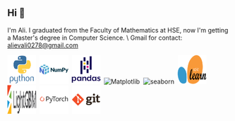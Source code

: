 ## Hi 👋

<!--
**alialiev78/alialiev78** is a ✨ _special_ ✨ repository because its `README.md` (this file) appears on your GitHub profile.

Here are some ideas to get you started:

- 🔭 I’m currently working on ...
- 🌱 I’m currently learning ...
- 👯 I’m looking to collaborate on ...
- 🤔 I’m looking for help with ...
- 💬 Ask me about ...
- 📫 How to reach me: ...
- 😄 Pronouns: ...
- ⚡ Fun fact: ...
-->
I'm Ali. I graduated from the Faculty of Mathematics at HSE, now I'm getting a Master's degree in Computer Science. 
\\ Gmail for contact: alievali0278@gmail.com

<div>
  <img src="https://github.com/devicons/devicon/blob/master/icons/python/python-original-wordmark.svg" title="Python" alt="Python" width="65" height="65"/>&nbsp;
  <img src="https://github.com/devicons/devicon/blob/master/icons/numpy/numpy-original-wordmark.svg" title="NumPy" alt="NumPy" width="65" height="65"/>&nbsp;
  <img src="https://github.com/devicons/devicon/blob/master/icons/pandas/pandas-original-wordmark.svg" title="pandas" alt="pandas" width="65" height="65"/>&nbsp;
  <img src="https://github.com/valohai/ml-logos/blob/master/matplotlib.svg" title="Matplotlib" alt="Matplotlib" width="65" height="65"/>&nbsp;
  <img src="https://seaborn.pydata.org/_images/logo-tall-lightbg.svg" title="seaborn" alt="seaborn" width="65" height="65"/>&nbsp;
  <img src="https://github.com/scikit-learn/scikit-learn/blob/main/doc/logos/scikit-learn-logo-without-subtitle.svg" title="scikit-learn" alt="scikit-learn" width="65" height="65"/>&nbsp;
  <img src="https://github.com/microsoft/LightGBM/blob/master/docs/logo/LightGBM_logo_black_text.svg" title="LightGBM" alt="LightGBM" width="65" height="65"/>&nbsp;
  <img src="https://github.com/devicons/devicon/blob/master/icons/pytorch/pytorch-original-wordmark.svg" title="PyTorch" alt="PyTorch" width="65" height="65"/>&nbsp;
  <img src="https://github.com/devicons/devicon/blob/master/icons/git/git-original-wordmark.svg" title="Git" alt="Git" width="65" height="65"/>&nbsp;
</div>
